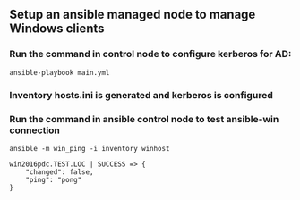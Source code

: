 ## Setup an ansible managed node to manage Windows clients

### Run the command in control node to configure kerberos for AD:

    ansible-playbook main.yml

### Inventory hosts.ini is generated and kerberos is configured

### Run the command in ansible control node to test ansible-win connection
    ansible -m win_ping -i inventory winhost

    win2016pdc.TEST.LOC | SUCCESS => {
        "changed": false,
        "ping": "pong"
    }

